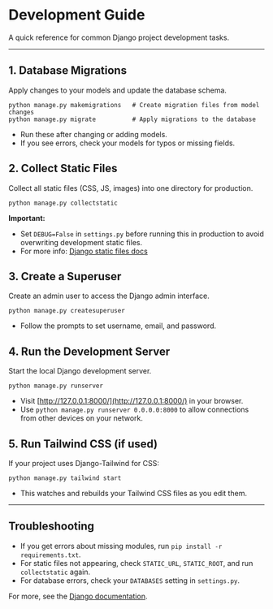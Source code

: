 # Development Guide

A quick reference for common Django project development tasks.

---

## 1. Database Migrations
Apply changes to your models and update the database schema.
```shell
python manage.py makemigrations   # Create migration files from model changes
python manage.py migrate          # Apply migrations to the database
```
- Run these after changing or adding models.
- If you see errors, check your models for typos or missing fields.

## 2. Collect Static Files
Collect all static files (CSS, JS, images) into one directory for production.
```shell
python manage.py collectstatic
```
**Important:**
- Set `DEBUG=False` in `settings.py` before running this in production to avoid overwriting development static files.
- For more info: [Django static files docs](https://docs.djangoproject.com/en/stable/howto/static-files/)

## 3. Create a Superuser
Create an admin user to access the Django admin interface.
```shell
python manage.py createsuperuser
```
- Follow the prompts to set username, email, and password.

## 4. Run the Development Server
Start the local Django development server.
```shell
python manage.py runserver
```
- Visit [http://127.0.0.1:8000/](http://127.0.0.1:8000/) in your browser.
- Use `python manage.py runserver 0.0.0.0:8000` to allow connections from other devices on your network.

## 5. Run Tailwind CSS (if used)
If your project uses Django-Tailwind for CSS:
```shell
python manage.py tailwind start
```
- This watches and rebuilds your Tailwind CSS files as you edit them.

---

## Troubleshooting
- If you get errors about missing modules, run `pip install -r requirements.txt`.
- For static files not appearing, check `STATIC_URL`, `STATIC_ROOT`, and run `collectstatic` again.
- For database errors, check your `DATABASES` setting in `settings.py`.

For more, see the [Django documentation](https://docs.djangoproject.com/en/stable/).
